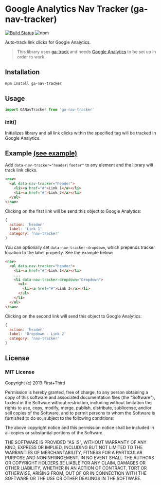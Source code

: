 # Google Analytics Nav Tracker (ga-nav-tracker)

[![Build Status](https://travis-ci.org/firstandthird/ga-nav-tracker.svg?branch=master)](https://travis-ci.org/firstandthird/ga-nav-tracker)
![npm](https://img.shields.io/npm/v/ga-nav-tracker.svg)

Auto-track link clicks for Google Analytics.

> This library uses [ga-track](https://github.com/firstandthird/ga-track) and needs [Google Analytics](https://developers.google.com/analytics/devguides/collection/analyticsjs/) to be set up in order to work.

## Installation

```sh
npm install ga-nav-tracker
```

## Usage

```js
import GANavTracker from 'ga-nav-tracker'
```

### init()

Initializes library and all link clicks within the specified tag will be tracked in Google Analytics.

## Example [(see example)](example/index.html)

Add `data-nav-tracker="header|footer"` to any element and the library will track link clicks.

```html
<nav>
  <ul data-nav-tracker="header">
    <li><a href="#">Link 1</a></li>
    <li><a href="#">Link 2</a></li>
  </ul>
</nav>
```

Clicking on the first link will be send this object to Google Analytics:

```js
{
  action: 'header'
  label: 'Link 1'
  category: 'nav-tracker'
}
```

You can optionally set `data-nav-tracker-dropdown`, which prepends tracker location to the label property. See the example below:

```html
<nav>
  <ul data-nav-tracker="header">
    <li><a href="#">Link 1</a></li>
    ...
    <li data-nav-tracker-dropdown="Dropdown">
      <ul>
        <li><a href="#">Link 2</a></li>
      </ul>
    </li>
  </ul>
</nav>
```

Clicking on the second link will send this object to Google Analytics:

```js
{
  action: 'header'
  label: 'Dropdown - Link 2'
  category: 'nav-tracker'
}
```

## License

### MIT License

Copyright (c) 2019 First+Third

Permission is hereby granted, free of charge, to any person obtaining a copy
of this software and associated documentation files (the "Software"), to deal
in the Software without restriction, including without limitation the rights
to use, copy, modify, merge, publish, distribute, sublicense, and/or sell
copies of the Software, and to permit persons to whom the Software is
furnished to do so, subject to the following conditions:

The above copyright notice and this permission notice shall be included in all
copies or substantial portions of the Software.

THE SOFTWARE IS PROVIDED "AS IS", WITHOUT WARRANTY OF ANY KIND, EXPRESS OR
IMPLIED, INCLUDING BUT NOT LIMITED TO THE WARRANTIES OF MERCHANTABILITY,
FITNESS FOR A PARTICULAR PURPOSE AND NONINFRINGEMENT. IN NO EVENT SHALL THE
AUTHORS OR COPYRIGHT HOLDERS BE LIABLE FOR ANY CLAIM, DAMAGES OR OTHER
LIABILITY, WHETHER IN AN ACTION OF CONTRACT, TORT OR OTHERWISE, ARISING FROM,
OUT OF OR IN CONNECTION WITH THE SOFTWARE OR THE USE OR OTHER DEALINGS IN THE
SOFTWARE.
